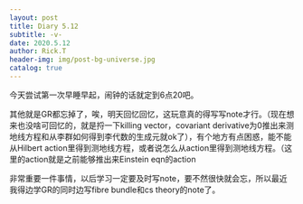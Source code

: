 ```yaml
---
layout: post
title: Diary 5.12
subtitle: -v-
date: 2020.5.12
author: Rick.T
header-img: img/post-bg-universe.jpg
catalog: true
---
```


今天尝试第一次早睡早起，闹钟的话就定到6点20吧。

其他就是GR都忘掉了，唉，明天回忆回忆，这玩意真的得写写note才行。（现在想来也没啥可回忆的，就是捋一下killing vector，covariant derivative为0推出来测地线方程和从李群如何得到李代数的生成元就ok了），有个地方有点困惑，能不能从Hilbert action里得到测地线方程，或者说怎么从action里得到测地线方程。（这里的action就是之前能够推出来Einstein eqn的action

非常重要一件事情，以后学习一定要及时写note，要不然很快就会忘，所以最近我得边学GR的同时边写fibre bundle和cs theory的note了。
